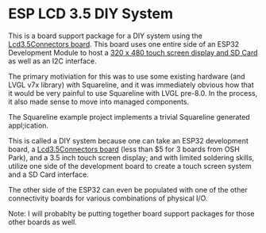 # ESP LCD 3.5 DIY System

This is a board support package for a DIY system using the [Lcd3.5Connectors board](https://github.com/jacobvc/ESP32-Hardware-Boards/tree/main/Lcd3.5Connectors). This board uses one entire side of an ESP32 Development Module to host a [320 x 480 touch screen display and SD Card](http://www.lcdwiki.com/3.5inch_SPI_Module_ILI9488_SKU:MSP3520) as well as an I2C interface.

The primary motiviation for this was to use some existing hardware (and LVGL v7x library) with Squareline, and it was immediately obvious 
how that it would be very painful to use Squareline with LVGL pre-8.0. In the process, it also made sense to move into managed components.

The Squareline example project implements a trivial Squareline generated appl;ication.

This is called a DIY system because one can take an ESP32 development board, a [Lcd3.5Connectors board](https://github.com/jacobvc/ESP32-Hardware-Boards/tree/main/Lcd3.5Connectors) (less than $5 for 3 boards from OSH Park), and a 3.5 inch touch screen display; and with limited soldering skills, utilize one side of the development board to create a touch screen system and a SD Card interface.

The other side of the ESP32 can even be populated with one of the other connectivity boards for various combinations of physical I/O.

Note: I will probablty be putting together board support packages for those other boards as well.


